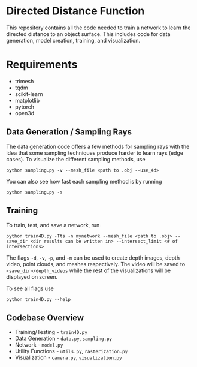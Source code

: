 
# Directed Distance Function

This repository contains all the code needed to train a network to learn the directed distance to an object surface. This includes code for data generation, model creation, training, and visualization.

# Requirements

- trimesh
- tqdm
- scikit-learn
- matplotlib
- pytorch
- open3d

## Data Generation / Sampling Rays

The data generation code offers a few methods for sampling rays with the idea that some sampling techniques produce harder to learn rays (edge cases). To visualize the different sampling methods, use

`python sampling.py -v --mesh_file <path to .obj --use_4d>`

You can also see how fast each sampling method is by running

`python sampling.py -s`

## Training

To train, test, and save a network, run

`python train4D.py -Tts -n mynetwork --mesh_file <path to .obj> --save_dir <dir results can be written in> --intersect_limit <# of intersections>`

The flags `-d`, `-v`, `-p`, and `-m` can be used to create depth images, depth video, point clouds, and meshes respectively. The video will be saved to `<save_dir>/depth_videos` while the rest of the visualizations will be displayed on screen.

To see all flags use

`python train4D.py --help`

## Codebase Overview

* Training/Testing - `train4D.py`
* Data Generation - `data.py`, `sampling.py`
* Network - `model.py`
* Utility Functions - `utils.py`, `rasterization.py`
* Visualization - `camera.py`, `visualization.py`
